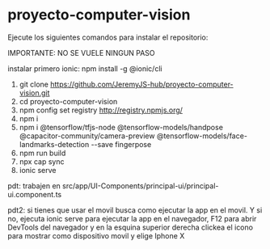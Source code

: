 # proyecto-computer-vision

Ejecute los siguientes comandos para instalar el repositorio:

IMPORTANTE: NO SE VUELE NINGUN PASO

instalar primero ionic: npm install -g @ionic/cli

1. git clone https://github.com/JeremyJS-hub/proyecto-computer-vision.git
2. cd proyecto-computer-vision
3. npm config set registry http://registry.npmjs.org/
4. npm i
5. npm i @tensorflow/tfjs-node @tensorflow-models/handpose @capacitor-community/camera-preview 
         @tensorflow-models/face-landmarks-detection --save fingerpose
6. npm run build
7. npx cap sync
8. ionic serve

pdt: trabajen en src/app/UI-Components/principal-ui/principal-ui.component.ts

pdt2: si tienes que usar el movil busca como ejecutar la app en el movil. Y si no, ejecuta ionic serve para ejecutar 
    la app en el navegador, F12 para abrir DevTools del navegador y en la esquina superior derecha clickea el icono
    para mostrar como dispositivo movil y elige Iphone X
